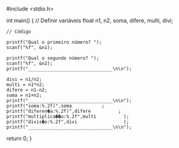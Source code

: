 #include <stdio.h>

int main()
{
    // Definir variáveis
    float n1, n2, soma, difere, multi, divi;

    // Código
    
    printf("Qual o primeiro número? ");
    scanf("%f", &n1);
    
    printf("Qual o segundo número? ");
    scanf("%f", &n2);
    printf("_______________________________\n\n");
     
    divi = n1/n2;
    multi = n1*n2;
    difere = n1-n2;
    soma = n1+n2;
    printf("_______________________________\n\n");
    printf("soma:%.2f)",soma           ;
    printf("diferen�a:%.2f)",difere          ;
    printf("multiplica��o:%.2f",multi          );
    printf("divis�o:%.2f",divi                 );
    printf("_______________________________\n\n");
    
return 0;
}
